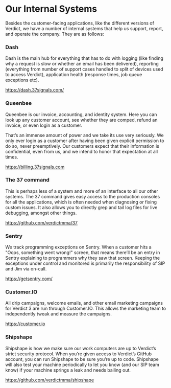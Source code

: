 # Our Internal Systems

Besides the customer-facing applications, like the different versions of Verdict, we have a number of internal systems that help us support, report, and operate the company. They are as follows:

### Dash

Dash is the main hub for everything that has to do with logging (like finding why a request is slow or whether an email has been delivered), reporting (everything from number of support cases handled to split of devices used to access Verdict), application health (response times, job queue exceptions etc).

https://dash.37signals.com/

### Queenbee

Queenbee is our invoice, accounting, and identity system. Here you can look up any customer account, see whether they are comped, refund an invoice, or even login as a customer.

That’s an immense amount of power and we take its use very seriously. We only ever login as a customer after having been given explicit permission to do so, never preemptively. Our customers expect that their information is confidential, even from us, and we intend to honor that expectation at all times.

https://billing.37signals.com

### The 37 command

This is perhaps less of a system and more of an interface to all our other systems. The 37 command gives easy access to the production consoles for all the applications, which is often needed when diagnosing or fixing custom issues. It also allows you to directly grep and tail log files for live debugging, amongst other things.

https://github.com/verdictmma/37

### Sentry

We track programming exceptions on Sentry. When a customer hits a "Oops, something went wrong!" screen, that means there’ll be an entry in Sentry explaining to programmers why they saw that screen. Keeping the exceptions under control and monitored is primarily the responsibility of SIP and Jim via on-call.

https://getsentry.com/

### Customer.IO

All drip campaigns, welcome emails, and other email marketing campaigns for Verdict 3 are run through Customer.IO. This allows the marketing team to independently tweak and measure the campaigns.

https://customer.io

### Shipshape

Shipshape is how we make sure our work computers are up to Verdict’s strict security protocol. When you’re given access to Verdict’s GitHub account, you can run Shipshape to be sure you’re up to code. Shipshape will also test your machine periodically to let you know (and our SIP team know) if your machine springs a leak and needs bailing out.

https://github.com/verdictmma/shipshape

